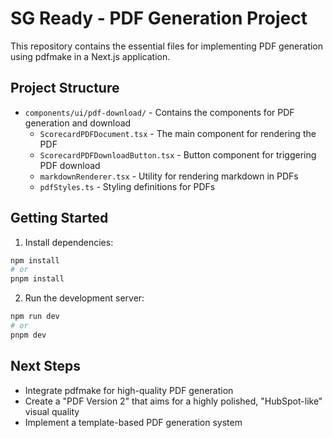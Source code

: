 # SG Ready - PDF Generation Project

This repository contains the essential files for implementing PDF generation using pdfmake in a Next.js application.

## Project Structure

* `components/ui/pdf-download/` - Contains the components for PDF generation and download
  * `ScorecardPDFDocument.tsx` - The main component for rendering the PDF
  * `ScorecardPDFDownloadButton.tsx` - Button component for triggering PDF download
  * `markdownRenderer.tsx` - Utility for rendering markdown in PDFs
  * `pdfStyles.ts` - Styling definitions for PDFs

## Getting Started

1. Install dependencies:
```bash
npm install
# or
pnpm install
```

2. Run the development server:
```bash
npm run dev
# or
pnpm dev
```

## Next Steps

* Integrate pdfmake for high-quality PDF generation
* Create a "PDF Version 2" that aims for a highly polished, "HubSpot-like" visual quality
* Implement a template-based PDF generation system
